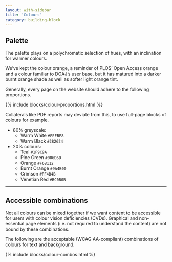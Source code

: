 ```yaml
---
layout: with-sidebar
title: 'Colours'
category: building-block
---
```


## Palette

The palette plays on a polychromatic selection of hues, with an inclination for warmer colours.

We’ve kept the colour orange, a reminder of PLOS’ Open Access orange and a colour familiar to DOAJ’s user base, but it has matured into a darker burnt orange shade as well as softer light orange tint.

Generally, every page on the website should adhere to the following proportions.

{% include blocks/colour-proportions.html %}

Collaterals like PDF reports may deviate from this, to use full-page blocks of colours for example.

- 80% greyscale:
  - <span data-feather="droplet" class="white-fill"></span> Warm White `#FEFBF8`
  - <span data-feather="droplet" class="black-fill"></span> Warm Black `#282624`
- 20% colours:
  - <span data-feather="droplet" class="teal-fill"></span> Teal `#1F9C9A`
  - <span data-feather="droplet" class="pine-green-fill"></span> Pine Green `#006D6D`
  - <span data-feather="droplet" class="orange-fill"></span> Orange `#F68112`
  - <span data-feather="droplet" class="burnt-orange-fill"></span> Burnt Orange `#9A4B00 `
  - <span data-feather="droplet" class="crimson-fill"></span> Crimson `#FF4B4B`
  - <span data-feather="droplet" class="venetian-red-fill"></span> Venetian Red `#BC0B0B`

---

## Accessible combinations

Not all colours can be mixed together if we want content to be accessible for users with colour vision deficiencies (CVDs). Graphical and non-essential page elements (i.e. not required to understand the content) are not bound by these combinations.

The following are the acceptable (WCAG AA-compliant) combinations of colours for text and background.

{% include blocks/colour-combos.html %}
